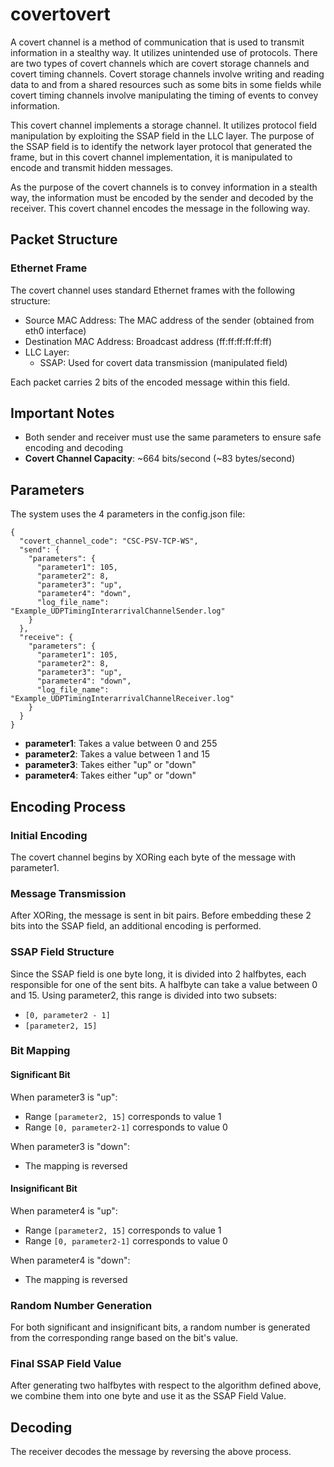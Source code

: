 # covertovert

A covert channel is a method of communication that is used to transmit information in a stealthy way. It utilizes unintended use of protocols. There are two types of covert channels which are covert storage channels and covert timing channels. Covert storage channels involve writing and reading data to and from a shared resources such as some bits in some fields while covert timing channels involve manipulating the timing of events to convey information.

This covert channel implements a storage channel. It utilizes protocol field manipulation by exploiting the SSAP field in the LLC layer. The purpose of the SSAP field is to identify the network layer protocol that generated the frame, but in this covert channel implementation, it is manipulated to encode and transmit hidden messages.

As the purpose of the covert channels is to convey information in a stealth way, the information must be encoded by the sender and decoded by the receiver. This covert channel encodes the message in the following way. 

## Packet Structure
### Ethernet Frame
The covert channel uses standard Ethernet frames with the following structure:

* Source MAC Address: The MAC address of the sender (obtained from eth0 interface)
* Destination MAC Address: Broadcast address (ff:ff:ff:ff:ff:ff)
* LLC Layer:
    * SSAP: Used for covert data transmission (manipulated field)

Each packet carries 2 bits of the encoded message within this field.
 
## Important Notes
* Both sender and receiver must use the same parameters to ensure safe encoding and decoding
* **Covert Channel Capacity**: ~664 bits/second (~83 bytes/second)
 
## Parameters

The system uses the 4 parameters in the config.json file:
```
{
  "covert_channel_code": "CSC-PSV-TCP-WS",
  "send": {
    "parameters": {
      "parameter1": 105,
      "parameter2": 8,
      "parameter3": "up",
      "parameter4": "down",
      "log_file_name": "Example_UDPTimingInterarrivalChannelSender.log"
    }
  },
  "receive": {
    "parameters": {
      "parameter1": 105,
      "parameter2": 8,
      "parameter3": "up",
      "parameter4": "down",
      "log_file_name": "Example_UDPTimingInterarrivalChannelReceiver.log"
    }
  }
}
```
* **parameter1**: Takes a value between 0 and 255
* **parameter2**: Takes a value between 1 and 15
* **parameter3**: Takes either "up" or "down"
* **parameter4**: Takes either "up" or "down"

## Encoding Process

### Initial Encoding
The covert channel begins by XORing each byte of the message with parameter1.

### Message Transmission
After XORing, the message is sent in bit pairs. Before embedding these 2 bits into the SSAP field, an additional encoding is performed.

### SSAP Field Structure
Since the SSAP field is one byte long, it is divided into 2 halfbytes, each responsible for one of the sent bits. A halfbyte can take a value between 0 and 15. Using parameter2, this range is divided into two subsets:
* `[0, parameter2 - 1]`
* `[parameter2, 15]`

### Bit Mapping

#### Significant Bit
When parameter3 is "up":
* Range `[parameter2, 15]` corresponds to value 1
* Range `[0, parameter2-1]` corresponds to value 0

When parameter3 is "down":
* The mapping is reversed

#### Insignificant Bit
When parameter4 is "up":
* Range `[parameter2, 15]` corresponds to value 1
* Range `[0, parameter2-1]` corresponds to value 0

When parameter4 is "down":
* The mapping is reversed

### Random Number Generation
For both significant and insignificant bits, a random number is generated from the corresponding range based on the bit's value.

### Final SSAP Field Value
After generating two halfbytes with respect to the algorithm defined above, we combine them into one byte and use it as the SSAP Field Value.

## Decoding
The receiver decodes the message by reversing the above process.


